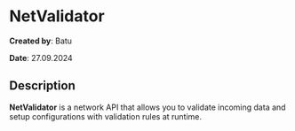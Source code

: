 # NetValidator

**Created by**: Batu

**Date**: 27.09.2024

## Description

**NetValidator** is a network API that allows you to validate incoming data and setup configurations with validation rules at runtime.